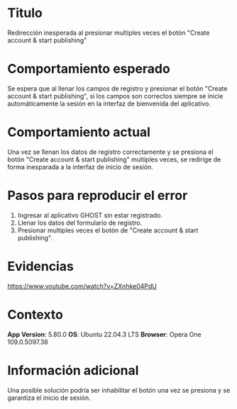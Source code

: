 # Titulo
Redirección inesperada al presionar multiples veces el botón "Create account & start publishing"

# Comportamiento esperado
Se espera que al llenar los campos de registro y presionar el botón "Create account & start publishing", si los campos son correctos siempre se inicie automáticamente la sesión en la interfaz de bienvenida del aplicativo.

# Comportamiento actual
Una vez se llenan los datos de registro correctamente y se presiona el botón "Create account & start publishing" multiples veces, se redirige de forma inesparada a la interfaz de inicio de sesión.

# Pasos para reproducir el error
1. Ingresar al aplicativo GHOST sin estar registrado.
2. Llenar los datos del formulario de registro.
3. Presionar multiples veces el botón de "Create account & start publishing".

# Evidencias

https://www.youtube.com/watch?v=ZXnhke04PdU

# Contexto

**App Version**: 5.80.0
**OS**: Ubuntu 22.04.3 LTS
**Browser**: Opera One 109.0.5097.38

# Información adicional
Una posible solución podría ser inhabilitar el botón una vez se presiona y se garantiza el inicio de sesión.